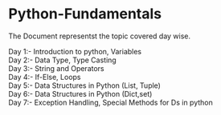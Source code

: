 # Python-Fundamentals

The Document representst the topic covered day wise.

Day 1:- Introduction to python, Variables  
Day 2:- Data Type, Type Casting  
Day 3:- String and Operators  
Day 4:- If-Else, Loops  
Day 5:- Data Structures in Python (List, Tuple)  
Day 6:- Data Structures in Python (Dict,set)  
Day 7:- Exception Handling, Special Methods for Ds in python
